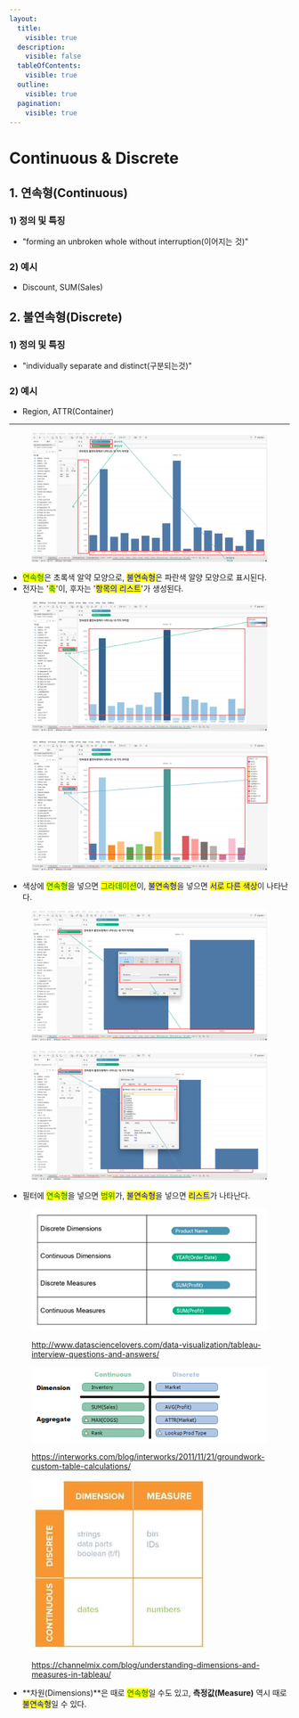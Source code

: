 ```yaml
---
layout:
  title:
    visible: true
  description:
    visible: false
  tableOfContents:
    visible: true
  outline:
    visible: true
  pagination:
    visible: true
---
```


# Continuous & Discrete

## 1. 연속형(Continuous)&#x20;

### 1) 정의 및 특징&#x20;

* "forming an unbroken whole without interruption(이어지는 것)"&#x20;

### 2) 예시&#x20;

* Discount, SUM(Sales)&#x20;

## 2. 불연속형(Discrete)&#x20;

### 1) 정의 및 특징&#x20;

* "individually separate and distinct(구분되는것)"&#x20;

### 2) 예시&#x20;

* Region, ATTR(Container)&#x20;

***

<figure><img src="../.gitbook/assets/image (22).png" alt=""><figcaption></figcaption></figure>

* <mark style="color:green;">연속형</mark>은 초록색 알약 모양으로, <mark style="color:blue;">불연속형</mark>은 파란색 알양 모양으로 표시된다.&#x20;
* 전자는 '<mark style="color:green;">축</mark>'이, 후자는 '<mark style="color:blue;">항목의 리스트</mark>'가 생성된다.&#x20;

<figure><img src="../.gitbook/assets/image (25).png" alt=""><figcaption></figcaption></figure>

<figure><img src="../.gitbook/assets/image (26).png" alt=""><figcaption></figcaption></figure>

* 색상에 <mark style="color:green;">연속형</mark>을 넣으면 <mark style="color:green;">그라데이션</mark>이, <mark style="color:blue;">불연속형</mark>을 넣으면 <mark style="color:blue;">서로 다른 색상</mark>이 나타난다.&#x20;

<figure><img src="../.gitbook/assets/image (16).png" alt=""><figcaption></figcaption></figure>

<figure><img src="../.gitbook/assets/image (14).png" alt=""><figcaption></figcaption></figure>

* 필터에 <mark style="color:green;">연속형</mark>을 넣으면 <mark style="color:green;">범위</mark>가, <mark style="color:blue;">불연속형</mark>을 넣으면 <mark style="color:blue;">리스트</mark>가 나타난다.&#x20;

<figure><img src="../.gitbook/assets/image (19).png" alt=""><figcaption><p><a href="http://www.datasciencelovers.com/data-visualization/tableau-interview-questions-and-answers/">http://www.datasciencelovers.com/data-visualization/tableau-interview-questions-and-answers/</a></p></figcaption></figure>

<figure><img src="../.gitbook/assets/image (18).png" alt=""><figcaption><p><a href="https://interworks.com/blog/interworks/2011/11/21/groundwork-custom-table-calculations/">https://interworks.com/blog/interworks/2011/11/21/groundwork-custom-table-calculations/</a></p></figcaption></figure>

<figure><img src="../.gitbook/assets/image (17).png" alt=""><figcaption><p><a href="https://channelmix.com/blog/understanding-dimensions-and-measures-in-tableau/">https://channelmix.com/blog/understanding-dimensions-and-measures-in-tableau/</a></p></figcaption></figure>

* **차원(Dimensions)**은 때로 <mark style="color:green;">연속형</mark>일 수도 있고, **측정값(Measure)** 역시 때로 <mark style="color:blue;">불연속형</mark>일 수 있다.&#x20;





